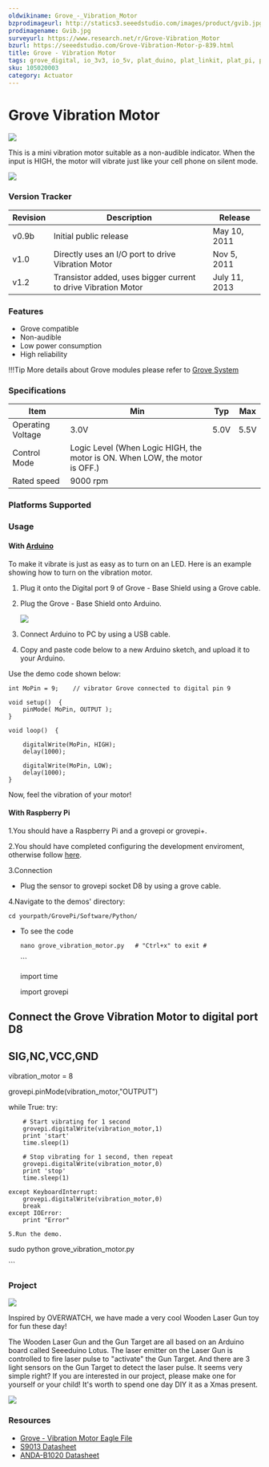 ```yaml
---
oldwikiname: Grove_-_Vibration_Motor
bzprodimageurl: http://statics3.seeedstudio.com/images/product/gvib.jpg
prodimagename: Gvib.jpg
surveyurl: https://www.research.net/r/Grove-Vibration_Motor
bzurl: https://seeedstudio.com/Grove-Vibration-Motor-p-839.html
title: Grove - Vibration Motor
tags: grove_digital, io_3v3, io_5v, plat_duino, plat_linkit, plat_pi, plat_bbg
sku: 105020003
category: Actuator
---
```


# Grove Vibration Motor

![](https://raw.githubusercontent.com/SeeedDocument/Grove-Vibration\_Motor/master/img/Gvib.jpg)

This is a mini vibration motor suitable as a non-audible indicator. When the input is HIGH, the motor will vibrate just like your cell phone on silent mode.

[![](https://raw.githubusercontent.com/SeeedDocument/common/master/Get\_One\_Now\_Banner.png)](http://www.seeedstudio.com/Grove-Vibration-Motor-p-839.html)

### Version Tracker

| Revision | Description                                                    | Release       |
| -------- | -------------------------------------------------------------- | ------------- |
| v0.9b    | Initial public release                                         | May 10, 2011  |
| v1.0     | Directly uses an I/O port to drive Vibration Motor             | Nov 5, 2011   |
| v1.2     | Transistor added, uses bigger current to drive Vibration Motor | July 11, 2013 |

### Features

* Grove compatible
* Non-audible
* Low power consumption
* High reliability

!!!Tip More details about Grove modules please refer to [Grove System](http://wiki.seeed.cc/Grove\_System/)

### Specifications

|  Item              |  Min                                                                         |  Typ  |  Max  |
| ------------------ | ---------------------------------------------------------------------------- | ----- | ----- |
|  Operating Voltage |  3.0V                                                                        |  5.0V |  5.5V |
|  Control Mode      |  Logic Level (When Logic HIGH, the motor is ON. When LOW, the motor is OFF.) |       |       |
|  Rated speed       |  9000 rpm                                                                    |       |       |

### Platforms Supported

### Usage

#### With [Arduino](https://app.gitbook.com/Arduino)

To make it vibrate is just as easy as to turn on an LED. Here is an example showing how to turn on the vibration motor.

1. Plug it onto the Digital port 9 of Grove - Base Shield using a Grove cable.
2.  Plug the Grove - Base Shield onto Arduino.

    ![](https://raw.githubusercontent.com/SeeedDocument/Grove-Vibration\_Motor/master/img/IMG\_0506.jpg)
3. Connect Arduino to PC by using a USB cable.
4. Copy and paste code below to a new Arduino sketch, and upload it to your Arduino.&#x20;

Use the demo code shown below:

```
int MoPin = 9;    // vibrator Grove connected to digital pin 9

void setup()  {
    pinMode( MoPin, OUTPUT );
}

void loop()  {

    digitalWrite(MoPin, HIGH);
    delay(1000);

    digitalWrite(MoPin, LOW);
    delay(1000);
}
```

Now, feel the vibration of your motor!

#### With Raspberry Pi

1.You should have a Raspberry Pi and a grovepi or grovepi+.

2.You should have completed configuring the development enviroment, otherwise follow [here](https://app.gitbook.com/GrovePiPlus).

3.Connection

* Plug the sensor to grovepi socket D8 by using a grove cable.

4.Navigate to the demos' directory:

```
cd yourpath/GrovePi/Software/Python/
```

*   To see the code

    ```
    nano grove_vibration_motor.py   # "Ctrl+x" to exit #
    ```

    \`\`\`

    import time

    import grovepi

## Connect the Grove Vibration Motor to digital port D8

## SIG,NC,VCC,GND

vibration\_motor = 8

grovepi.pinMode(vibration\_motor,"OUTPUT")

while True: try:

```
    # Start vibrating for 1 second
    grovepi.digitalWrite(vibration_motor,1)
    print 'start'
    time.sleep(1)

    # Stop vibrating for 1 second, then repeat
    grovepi.digitalWrite(vibration_motor,0)
    print 'stop'
    time.sleep(1)

except KeyboardInterrupt:
    grovepi.digitalWrite(vibration_motor,0)
    break
except IOError:
    print "Error"
```

```
5.Run the demo.
```

sudo python grove\_vibration\_motor.py

\`\`\`

### Project

![](https://raw.githubusercontent.com/SeeedDocument/Seeeduino\_Lotus/master/img/gun.jpg)

Inspired by OVERWATCH, we have made a very cool Wooden Laser Gun toy for fun these day!

The Wooden Laser Gun and the Gun Target are all based on an Arduino board called Seeeduino Lotus. The laser emitter on the Laser Gun is controlled to fire laser pulse to "activate" the Gun Target. And there are 3 light sensors on the Gun Target to detect the laser pulse. It seems very simple right? If you are interested in our project, please make one for yourself or your child! It's worth to spend one day DIY it as a Xmas present.

[![](https://raw.githubusercontent.com/SeeedDocument/Seeed-WiKi/master/docs/images/make.png)](http://www.instructables.com/id/DIY-a-Wooden-Laser-Gun-As-a-Xmas-Present-for-Your-/)

### Resources

* [Grove - Vibration Motor Eagle File](https://raw.githubusercontent.com/SeeedDocument/Grove-Vibration\_Motor/master/res/Grove-Vibration\_Motor\_Eagle\_Files.zip)
* [S9013 Datasheet](https://raw.githubusercontent.com/SeeedDocument/Grove-Vibration\_Motor/master/res/S9013.pdf)
* [ANDA-B1020 Datasheet](https://raw.githubusercontent.com/SeeedDocument/Grove-Vibration\_Motor/master/res/ANDA-B1020\_datasheet.pdf)
